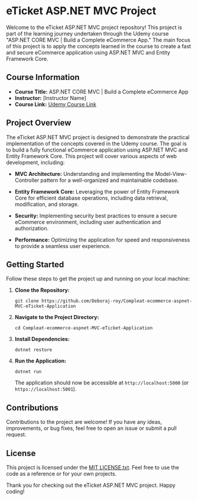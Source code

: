 # eTicket ASP.NET MVC Project

Welcome to the eTicket ASP.NET MVC project repository! This project is part of the learning journey undertaken through the Udemy course "ASP.NET CORE MVC | Build a Complete eCommerce App." The main focus of this project is to apply the concepts learned in the course to create a fast and secure eCommerce application using ASP.NET MVC and Entity Framework Core.

## Course Information

- **Course Title:** ASP.NET CORE MVC | Build a Complete eCommerce App
- **Instructor:** [Instructor Name]
- **Course Link:** [Udemy Course Link](https://www.udemy.com/course/complete-ecommerce-aspnet-mvc-application/)

## Project Overview

The eTicket ASP.NET MVC project is designed to demonstrate the practical implementation of the concepts covered in the Udemy course. The goal is to build a fully functional eCommerce application using ASP.NET MVC and Entity Framework Core. This project will cover various aspects of web development, including:

- **MVC Architecture:** Understanding and implementing the Model-View-Controller pattern for a well-organized and maintainable codebase.
  
- **Entity Framework Core:** Leveraging the power of Entity Framework Core for efficient database operations, including data retrieval, modification, and storage.

- **Security:** Implementing security best practices to ensure a secure eCommerce environment, including user authentication and authorization.

- **Performance:** Optimizing the application for speed and responsiveness to provide a seamless user experience.

## Getting Started

Follow these steps to get the project up and running on your local machine:

1. **Clone the Repository:**
   ```
   git clone https://github.com/Deboraj-roy/Compleat-ecommerce-aspnet-MVC-eTicket-Application
   ```

2. **Navigate to the Project Directory:**
   ```
   cd Compleat-ecommerce-aspnet-MVC-eTicket-Application
   ```

3. **Install Dependencies:**
   ```
   dotnet restore
   ```

4. **Run the Application:**
   ```
   dotnet run
   ```

   The application should now be accessible at `http://localhost:5000` (or `https://localhost:5001`).

## Contributions

Contributions to the project are welcome! If you have any ideas, improvements, or bug fixes, feel free to open an issue or submit a pull request.

## License

This project is licensed under the [MIT LICENSE.txt](LICENSE). Feel free to use the code as a reference or for your own projects.

Thank you for checking out the eTicket ASP.NET MVC project. Happy coding!
